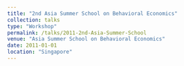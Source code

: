 ```yaml
---
title: "2nd Asia Summer School on Behavioral Economics"
collection: talks
type: "Workshop"
permalink: /talks/2011-2nd-Asia-Summer-School
venue: "Asia Summer School on Behavioral Economics"
date: 2011-01-01
location: "Singapore"
---
```

